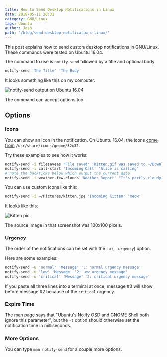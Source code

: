 ```yaml
---
title: How to Send Desktop Notifications in Linux
date: 2018-05-11 20:31
category: GNU/Linux
tags: Ubuntu
author: Josh
path: "/blog/send-desktop-notifications-linux/"
---
```


This post explains how to send custom desktop notifications in GNU/Linux. These commands were tested on Ubuntu 16.04.

The command to use is `notify-send` followed by a title and optional body.

```bash
notify-send 'The Title' 'The Body'
```

It looks something like this on my computer:

![notify-send output on Ubuntu 16.04](/images/2018-05/notify-send-gnu-linux.png)

The command can accept options too.

## Options

### Icons

You can show an icon in the notification. On Ubuntu 16.04, the icons [come from](https://askubuntu.com/a/189262) `/usr/share/icons/gnome/32x32`.

Try these examples to see how it works:

```bash
notify-send -i filesaveas 'File saved' 'kitten.gif was saved to ~/Downloads'
notify-send -i call-start 'Incoming Call' 'Alice is calling'
# note the backticks below which output the current date
notify-send -i weather-few-clouds 'Weather Report' "It's partly cloudy on `date`"
```

You can use custom icons like this:

```bash
notify-send -i ~/Pictures/kitten.jpg 'Incoming Kitten' 'meow'
```

It looks like this:

![Kitten pic](/images/2018-05/kitten-pic.png)

The source image in that screenshot was 100x100 pixels.

### Urgency

The order of the notifications can be set with the `-u` (`--urgency`) option.

Here are some examples:

```bash
notify-send -u 'normal' 'Message' '1: normal urgency message'
notify-send -u 'low' 'Message' '2: low urgency message'
notify-send -u 'critical' 'Message' '3: critical urgency message'
```

If you paste all three lines into a terminal at once, message #3 will show before message #2 because of the `critical` urgency.

### Expire Time

The man page says that "Ubuntu's Notify OSD and GNOME Shell both ignore this parameter", but the `-t` option should otherwise set the notification time in milliseconds.

### More Options

You can type `man notify-send` for a couple more options.
